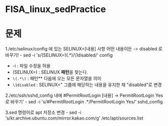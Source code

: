 # FISA_linux_sedPractice

# 문제
1./etc/selinux/config 에 있는 SELINUX=[내용] 사항 어떤 내용이든 -> disabled 로 바꾸기!
	- sed -i 's/\(SELINUX=\)\(.*\)/\1disabled/' config
 - -i : 파일 수정을 허용
- \(SELINUX=\) : SELINUX **패턴**을 찾는다.
- `\(.*\)` : 패턴** 다음에 오는 모든 문자열을 의미
- `\1disabled` : SELINUX=" 그룹에 해당하는 내용을 유지한 채 "disabled"로 변경

2./etc/ssh/sshd_config 내에 #PermitRootLogin [내용] → PermitRootLogin Yes 로 바꾸기’
	- sed -i 's/#PermitRootLogin .*/PermitRootLogin Yes/' sshd_config

3.sed 명령어로 apt 저장소 변경
	- sed -i 's/kr.archive.ubuntu.com/mirror.kakao.com/g' /etc/apt/sources.list 
